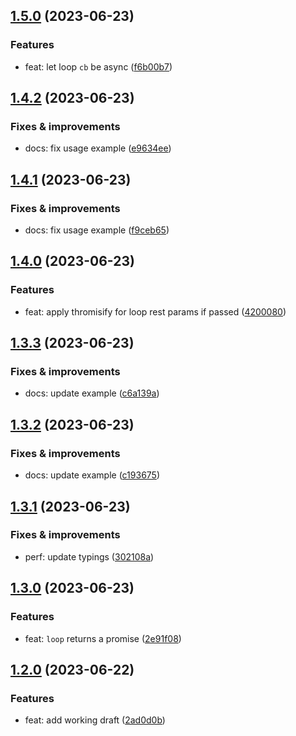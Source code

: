 ## [1.5.0](https://github.com/qiwi/thromise/compare/v1.4.2...v1.5.0) (2023-06-23)

### Features
* feat: let loop `cb` be async ([f6b00b7](https://github.com/qiwi/thromise/commit/f6b00b77b62fd86ad03a2f4f257812cfc9043ba0))

## [1.4.2](https://github.com/qiwi/thromise/compare/v1.4.1...v1.4.2) (2023-06-23)

### Fixes & improvements
* docs: fix usage example ([e9634ee](https://github.com/qiwi/thromise/commit/e9634eef3b3605a7e3b440faeb10a79701aaf190))

## [1.4.1](https://github.com/qiwi/thromise/compare/v1.4.0...v1.4.1) (2023-06-23)

### Fixes & improvements
* docs: fix usage example ([f9ceb65](https://github.com/qiwi/thromise/commit/f9ceb6514cd9f25a3a27f703461baf953732694e))

## [1.4.0](https://github.com/qiwi/thromise/compare/v1.3.3...v1.4.0) (2023-06-23)

### Features
* feat: apply thromisify for loop rest params if passed ([4200080](https://github.com/qiwi/thromise/commit/4200080e56272e19e984d5a0687f978ecf846d6c))

## [1.3.3](https://github.com/qiwi/thromise/compare/v1.3.2...v1.3.3) (2023-06-23)

### Fixes & improvements
* docs: update example ([c6a139a](https://github.com/qiwi/thromise/commit/c6a139a25d266ae0cf622fec3f128a31a2d2b342))

## [1.3.2](https://github.com/qiwi/thromise/compare/v1.3.1...v1.3.2) (2023-06-23)

### Fixes & improvements
* docs: update example ([c193675](https://github.com/qiwi/thromise/commit/c193675b00492d3c085a01adbceb4152acc367af))

## [1.3.1](https://github.com/qiwi/thromise/compare/v1.3.0...v1.3.1) (2023-06-23)

### Fixes & improvements
* perf: update typings ([302108a](https://github.com/qiwi/thromise/commit/302108aec96e4d67c8f76125629f87cf50f9fbcf))

## [1.3.0](https://github.com/qiwi/thromise/compare/v1.2.0...v1.3.0) (2023-06-23)

### Features
* feat: `loop` returns a promise ([2e91f08](https://github.com/qiwi/thromise/commit/2e91f08c3d1be2af98b2d343838def5e264cce0c))

## [1.2.0](https://github.com/qiwi/thromise/compare/v1.1.0...v1.2.0) (2023-06-22)

### Features
* feat: add working draft ([2ad0d0b](https://github.com/qiwi/thromise/commit/2ad0d0b16ce4bb44ea634946c4c1d615e0bac7b8))
